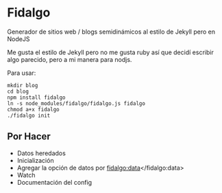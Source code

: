 Fidalgo
=======

Generador de sitios web / blogs semidinámicos al estilo de Jekyll pero en NodeJS


Me gusta el estilo de Jekyll pero no me gusta ruby así que decidí escribir algo parecido, pero a mi manera para nodjs.


Para usar: 

```
mkdir blog
cd blog
npm install fidalgo
ln -s node_modules/fidalgo/fidalgo.js fidalgo
chmod a+x fidalgo
./fidalgo init
```


## Por Hacer

 * Datos heredados
 * Inicialización
 * Agregar la opción de datos por <fidalgo:data></fidalgo:data>
 * Watch
 * Documentación del config